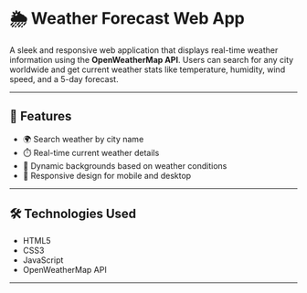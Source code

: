 # 🌦️ Weather Forecast Web App

A sleek and responsive web application that displays real-time weather information using the **OpenWeatherMap API**. Users can search for any city worldwide and get current weather stats like temperature, humidity, wind speed, and a 5-day forecast.

---

## 🚀 Features

- 🌍 Search weather by city name  
- ⏱️ Real-time current weather details  
- 🎨 Dynamic backgrounds based on weather conditions  
- 📱 Responsive design for mobile and desktop  

---

## 🛠️ Technologies Used

- HTML5  
- CSS3  
- JavaScript  
- OpenWeatherMap API  

---


